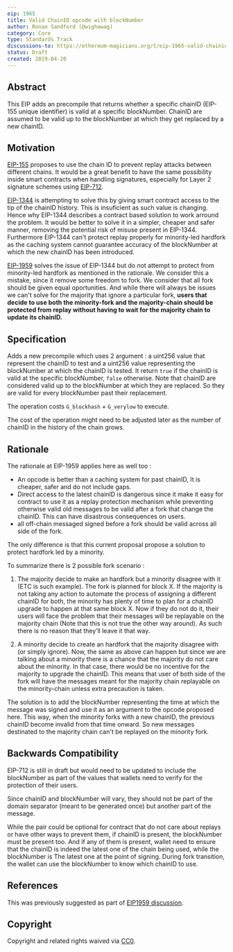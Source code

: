 ```yaml
---
eip: 1965
title: Valid ChainID opcode with blockNumber
author: Ronan Sandford (@wighawag)
category: Core
type: Standards Track
discussions-to: https://ethereum-magicians.org/t/eip-1965-valid-chainid-for-specific-blocknumber-protect-all-forks/3181
status: Draft
created: 2019-04-20
---
```


## Abstract
This EIP adds an precompile that returns whether a specific chainID (EIP-155 unique identifier) is valid at a specific blockNumber. ChainID are assumed to be valid up to the blockNumber at which they get replaced by a new chainID.

## Motivation
[EIP-155](https://github.com/ethereum/EIPs/blob/master/EIPS/eip-155.md) proposes to use the chain ID to prevent replay attacks between different chains. It would be a great benefit to have the same possibility inside smart contracts when handling signatures, especially for Layer 2 signature schemes using [EIP-712](https://github.com/ethereum/EIPs/blob/master/EIPS/eip-712.md).

[EIP-1344](https://github.com/ethereum/EIPs/blob/master/EIPS/eip-1344.md) is attempting to solve this by giving smart contract access to the tip of the chainID history. This is insuficient as such value is changing. Hence why EIP-1344 describes a contract based solution to work arround the problem. It would be better to solve it in a simpler, cheaper and safer manner, removing the potential risk of misuse present in EIP-1344. Furthermore EIP-1344 can't protect replay properly for minority-led hardfork as the caching system cannot guarantee accuracy of the blockNumber at which the new chainID has been introduced.

[EIP-1959](https://github.com/ethereum/EIPs/pull/1959) solves the issue of EIP-1344 but do not attempt to protect from minority-led hardfork as mentioned in the rationale. We consider this a mistake, since it remove some freedom to fork. We consider that all fork should be given equal oportunities. And while there will always be issues we can't solve for the majority that ignore a particular fork, **users that decide to use both the minority-fork and the majority-chain should be protected from replay without having to wait for the majority chain to update its chainID.**

## Specification
Adds a new precompile which uses 2 argument : a uint256 value that represent the chainID to test and a uint256 value representing the blockNumber at which the chainID is tested. It return ```true```  if the chainID is valid at the specific blockNumber, ```false``` otherwise. Note that chainID are considered valid up to the blockNumber at which they are replaced. So they are valid for every blockNumber past their replacement.

The operation costs `G_blockhash` + `G_verylow` to execute.

The cost of the operation might need to be adjusted later as the number of chainID in the history of the chain grows.

## Rationale

The rationale at EIP-1959 applies here as well too :

- An opcode is better than a caching system for past chainID, It is cheaper, safer and do not include gaps.
- Direct access to the latest chainID is dangerous since it make it easy for contract to use it as a replay protection mechanism while preventing otherwise valid old messages to be valid after a fork that change the chainID. This can have disastrous consequences on users.
- all off-chain messaged signed before a fork should be valid across all side of the fork.

The only difference is that this current proposal propose a solution to protect hardfork led by a minority.

To summarize there is 2 possible fork scenario :

1) The majority decide to make an hardfork but a minority disagree with it (ETC is such example). The fork is planned for block X. If the majority is not taking any action to automate the process of assigning a different chainID for both, the minority has plenty of time to plan for a chainID upgrade to happen at that same block X. Now if they do not do it, their users will face the problem that their messages will be replayable on the majority chain (Note that this is not true the other way around). As such there is no reason that they’ll leave it that way.

2) A minority decide to create an hardfork that the majority disagree with (or simply ignore). Now, the same as above can happen but since we are talking about a minority there is a chance that the majority do not care about the minority. In that case, there would be no incentive for the majority to upgrade the chainID. This means that user of both side of the fork will have the messages meant for the majority chain replayable on the minority-chain unless extra precaution is taken.

The solution is to add the blockNumber representing the time at which the message was signed and use it as an argument to the opcode proposed here. This way, when the minority forks with a new chainID, the previous chainID become invalid from that time onward. So new messages destinated to the majority chain can't be replayed on the minority fork.


## Backwards Compatibility

EIP-712 is still in draft but would need to be updated to include the blockNumber as part of the values that wallets need to verify for the protection of their users.

Since chainID and blockNumber will vary, they should not be part of the domain separator (meant to be generated once) but another part of the message.

While the pair could be optional for contract that do not care about replays or have other ways to prevent them, if chainID is present, the blockNumber must be present too. And if any of them is present, wallet need to ensure that the chainID is indeed the latest one of the chain being used, while the blockNumber is The latest one at the point of signing. During fork transition, the wallet can use the blockNumber to know which chainID to use.

## References
This was previously suggested as part of [EIP1959 discussion](https://ethereum-magicians.org/t/eip-1959-valid-chainid-opcode/3170).

## Copyright
Copyright and related rights waived via [CC0](https://creativecommons.org/publicdomain/zero/1.0/).